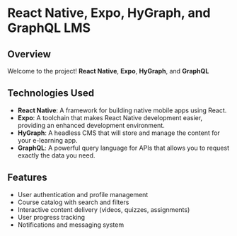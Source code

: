 # React Native, Expo, HyGraph, and GraphQL LMS

## Overview

Welcome to the project! **React Native**, **Expo**, **HyGraph**, and **GraphQL**
## Technologies Used

- **React Native**: A framework for building native mobile apps using React.
- **Expo**: A toolchain that makes React Native development easier, providing an enhanced development environment.
- **HyGraph**: A headless CMS that will store and manage the content for your e-learning app.
- **GraphQL**: A powerful query language for APIs that allows you to request exactly the data you need.

## Features

- User authentication and profile management
- Course catalog with search and filters
- Interactive content delivery (videos, quizzes, assignments)
- User progress tracking
- Notifications and messaging system
